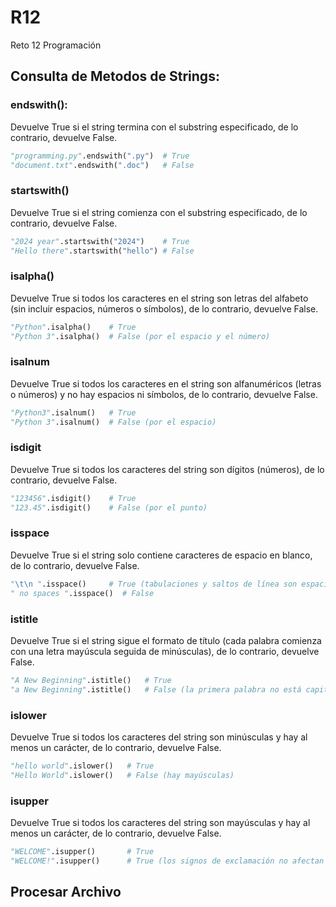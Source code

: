 # R12
Reto 12 Programación

## Consulta de Metodos de Strings:
### endswith():
Devuelve True si el string termina con el substring especificado, de lo contrario, devuelve False.
```python
"programming.py".endswith(".py")  # True
"document.txt".endswith(".doc")   # False
```
### startswith()
Devuelve True si el string comienza con el substring especificado, de lo contrario, devuelve False.
```python
"2024 year".startswith("2024")    # True
"Hello there".startswith("hello") # False 
```
### isalpha()
Devuelve True si todos los caracteres en el string son letras del alfabeto (sin incluir espacios, números o símbolos), de lo contrario, devuelve False.
```python
"Python".isalpha()    # True
"Python 3".isalpha()  # False (por el espacio y el número)
```
### isalnum
Devuelve True si todos los caracteres en el string son alfanuméricos (letras o números) y no hay espacios ni símbolos, de lo contrario, devuelve False.
```python
"Python3".isalnum()   # True
"Python 3".isalnum()  # False (por el espacio)
```
### isdigit
Devuelve True si todos los caracteres del string son dígitos (números), de lo contrario, devuelve False.
```python
"123456".isdigit()    # True
"123.45".isdigit()    # False (por el punto)
```
### isspace
Devuelve True si el string solo contiene caracteres de espacio en blanco, de lo contrario, devuelve False.
```python
"\t\n ".isspace()     # True (tabulaciones y saltos de línea son espacios en blanco)
" no spaces ".isspace()  # False
```
### istitle
Devuelve True si el string sigue el formato de título (cada palabra comienza con una letra mayúscula seguida de minúsculas), de lo contrario, devuelve False.
```python
"A New Beginning".istitle()   # True
"a New Beginning".istitle()   # False (la primera palabra no está capitalizada)
```
### islower
Devuelve True si todos los caracteres del string son minúsculas y hay al menos un carácter, de lo contrario, devuelve False.
```python
"hello world".islower()   # True
"Hello World".islower()   # False (hay mayúsculas)
```
### isupper
Devuelve True si todos los caracteres del string son mayúsculas y hay al menos un carácter, de lo contrario, devuelve False.
```python
"WELCOME".isupper()       # True
"WELCOME!".isupper()      # True (los signos de exclamación no afectan el resultado)
```
## Procesar Archivo
